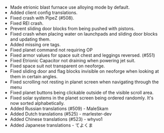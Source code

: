 - Made etrionic blast furnace use alloying mode by default.
- Added client config translations.
- Fixed crash with PipeZ (#508).
- Fixed REI crash.
- Prevent sliding door blocks from being pushed with pistons.
- Fixed crash when placing water on launchpads and sliding door blocks and updating them.
- Added missing ore tags.
- Fixed planet command not requiring OP
- Fixed armor values for space suit chest and leggings reversed. (#551)
- Fixed Etrionic Capacitor not draining when powering jet suit.
- Fixed space suit not transparent on neoforge.
- Fixed sliding door and flag blocks invisible on neoforge when looking at them in certain angles.
- Fixed scrolling not resting in planet screen when navigating through the menu
- Fixed planet buttons being clickable outside of the visible scroll area.
- Fixed solar systems in the planet screen being ordered randomly. It's now sorted alphabetically.
- Added Russian translations (#509) - MaleSkam
- Added Dutch translations (#525) - marlester-dev
- Added Chinese translations (#523) - whyvo1
- Added Japanese translations - てよくま